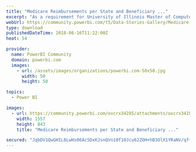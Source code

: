 ```yaml
---
title: "Medicare Reimbursements per State and Beneficiary ..."
excerpt: "As a requirement for University of Illinois Master of Computer Science."
webUrl: https://community.powerbi.com/t5/Data-Stories-Gallery/Medicare-Reimbursements-per-State-and-Beneficiary-in-2015/m-p/441325
type: download
publishedDateTime: 2018-06-16T11:22:00Z
heat: 54

provider:
  name: PowerBI Community
  domain: powerbi.com
  images:
    - url: /assets/images/organizations/powerbi.com-50x50.jpg
      width: 50
      height: 50

topics:
  - Power BI

images:
  - url: https://community.powerbi.com/oxcrx34285/attachments/oxcrx34285/DataStoriesGallery/2006/1/snip_20180616112212.png
    width: 1557
    height: 843
    title: "Medicare Reimbursements per State and Beneficiary ..."

secured: "JqbDV1QwGHIL8LwHs06Ac5DxKJsnQVn10f10Jcu62ZOH+hB3OlX1YRaNV/qf+10saJr4S/5GWsZvB2i7KvQqPUdm49Drn35xd3rrGilPFGrp3iEuVFxyK1IwMKvX0XvBu0/ZWYgpjakn1JWCv8Y1NZz8ngli0pPRow5MdWaVEPy9mGiG79CkT+vK1a4y6rOIubcrcI+IkVDCtGAs+4kJDgEvmUkBb029bQTFYyKsRk7H69kNPxxvK8XqkawyAcaaUs2ztPtyVIerIDN8XdWzLa53VZhNRYS3nYWbAfs/kZOuGKmj6LjTCY+L3Tx9Hm/sJoNY5GDh5YclL2Fr+Li33mQhKtkQ7/G0otkbbHHwDziBE7iFigf1xqnm+W/l9DBQ;XtlP+bGnlMxzRvN4BYv7CQ=="
---
```


